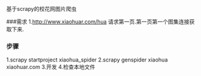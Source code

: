 基于scrapy的校花网图片爬虫

###需求
1.http://www.xiaohuar.com/hua 请求第一页.第一页第一个图集连接获取下来.


### 步骤
1.scrapy startproject xiaohua_spider
2.scrapy genspider xiaohua xiaohuar.com
3.开发
4.检查本地文件